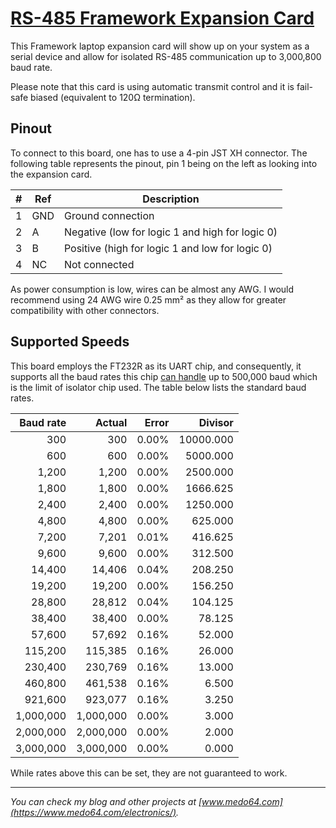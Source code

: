 [RS-485 Framework Expansion Card](https://medo64.com/rs485framecard/)
=====================================================================

This Framework laptop expansion card will show up on your system as a serial
device and allow for isolated RS-485 communication up to 3,000,800 baud rate.

Please note that this card is using automatic transmit control and it is
fail-safe biased (equivalent to 120Ω termination).


## Pinout

To connect to this board, one has to use a 4-pin JST XH connector. The following
table represents the pinout, pin 1 being on the left as looking into the
expansion card.

| # | Ref | Description                                     |
|--:|-----|-------------------------------------------------|
| 1 | GND | Ground connection                               |
| 2 | A   | Negative (low for logic 1 and high for logic 0) |
| 3 | B   | Positive (high for logic 1 and low for logic 0) |
| 4 | NC  | Not connected                                   |

As power consumption is low, wires can be almost any AWG. I would recommend
using 24 AWG wire 0.25 mm² as they allow for greater compatibility with other
connectors.


## Supported Speeds

This board employs the FT232R as its UART chip, and consequently, it supports
all the baud rates this chip [can handle](https://ftdichip.com/Documents/AppNotes/AN232B-05_BaudRates.pdf)
up to 500,000 baud which is the limit of isolator chip used. The table below
lists the standard baud rates.

| Baud rate |    Actual | Error |    Divisor |
|----------:|----------:|------:|-----------:|
|       300 |       300 | 0.00% |  10000.000 |
|       600 |       600 | 0.00% |   5000.000 |
|     1,200 |     1,200 | 0.00% |   2500.000 |
|     1,800 |     1,800 | 0.00% |   1666.625 |
|     2,400 |     2,400 | 0.00% |   1250.000 |
|     4,800 |     4,800 | 0.00% |    625.000 |
|     7,200 |     7,201 | 0.01% |    416.625 |
|     9,600 |     9,600 | 0.00% |    312.500 |
|    14,400 |    14,406 | 0.04% |    208.250 |
|    19,200 |    19,200 | 0.00% |    156.250 |
|    28,800 |    28,812 | 0.04% |    104.125 |
|    38,400 |    38,400 | 0.00% |     78.125 |
|    57,600 |    57,692 | 0.16% |     52.000 |
|   115,200 |   115,385 | 0.16% |     26.000 |
|   230,400 |   230,769 | 0.16% |     13.000 |
|   460,800 |   461,538 | 0.16% |      6.500 |
|   921,600 |   923,077 | 0.16% |      3.250 |
| 1,000,000 | 1,000,000 | 0.00% |      3.000 |
| 2,000,000 | 2,000,000 | 0.00% |      2.000 |
| 3,000,000 | 3,000,000 | 0.00% |      0.000 |

While rates above this can be set, they are not guaranteed to work.


---
*You can check my blog and other projects at [www.medo64.com](https://www.medo64.com/electronics/).*
